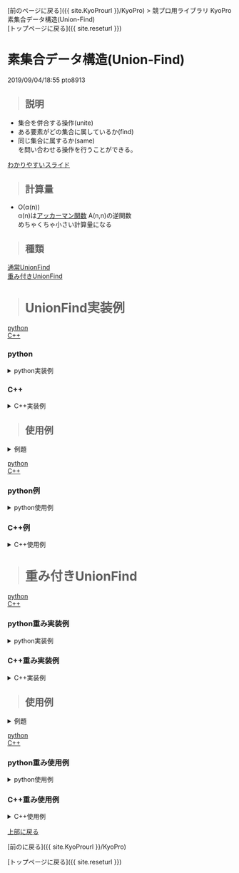 [前のページに戻る]({{ site.KyoProurl }}/KyoPro) > 競プロ用ライブラリ KyoPro 素集合データ構造(Union-Find)<br>
[トップページに戻る]({{ site.reseturl }})<br>

# 素集合データ構造(Union-Find)

2019/09/04/18:55 pto8913

> ## 説明

* 集合を併合する操作(unite) <br>
* ある要素がどの集合に属しているか(find) <br>
* 同じ集合に属するか(same) <br>
を問い合わせる操作を行うことができる。<br>

[わかりやすいスライド](slideshare.net/chokudai/union-find-49066733)

> ## 計算量

* O(α(n)) <br>
α(n)は[アッカーマン関数](https://mathtrain.jp/ackermann) A(n,n)の逆関数 <br>
めちゃくちゃ小さい計算量になる

> ## 種類

[通常UnionFind](#通常UnionFind) <br>
[重み付きUnionFind](#重み付きUnionFind) <br>

> # UnionFind実装例

<!---------------------- UnionFind実装例 --------------------->

[python](#python)<br>
[C++](#C++)<br>

### python

<details>
  <summary> python実装例 </summary>

  ```python
  class UnionFind:
    def __init__(self, n):
      self.tree = [-1] * n
    
    # xとyの属する集合を併合
    def unite(self, a, b):
      a = self.root(a)
      b = self.root(b)
      if(a == b):
        return
      self.tree[b] = a
    
    # 木の根を求める
    def root(self, a):
      if(self.tree[a] < 0):
        return a
      else:
        self.tree[a] = self.root(self.tree[a])
        return self.tree[a]

    # xとyが同じ集合に属するか否か
    def same(self, a, b):
      return self.root(a) == self.root(b)
  ```
</details>

### C++

<details>
  <summary> C++実装例 </summary>

  ```cpp
  struct UnionFind {
    std::vector<int> tree;

    UnionFind(int size) : tree(size, -1) {};

    bool unite(int a, int b) {
      a = root(a);
      b = root(b);
      if (a == b) return false;
      tree[b] = a;
      return true;
    }

    int root(int a) {
      if (tree[a] < 0) return a;
      return tree[a] = root(tree[a]);
    }

    bool same(int a, int b) {
      return root(a) == root(b);
    }
  };
  ```
</details>

<!---------------------- UnionFind使用例 --------------------->
> ## 使用例

<details>
  <summary> 例題 </summary>

  * [ATC 001 B-Union Find](https://atcoder.jp/contests/atc001/tasks/unionfind_a)<br>
  * [ABC 049 D-連結](https://atcoder.jp/contests/abc049/tasks/arc065_b)<br>
  * [ARC 097 D-Equals](https://atcoder.jp/contests/arc097/tasks/arc097_b)<br>
  * [ARC 036 D-偶数メートル](https://atcoder.jp/contests/arc036/tasks/arc036_d)<br>
  * [JOI 2011 本選 E-JOI国お祭り事情](https://atcoder.jp/contests/joi2012ho/tasks/joi2012ho5)<br>
</details>

[python](#python例) <br>
[C++](#C++例) <br>

### python例

<details>
  <summary> python使用例 </summary>

  ```python
  class UnionFind:
    # 省略

  import sys

  stdin = sys.stdin
  na = lambda: map(int, stdin.readline().split())
  ns = lambda: stdin.readline().rstrip()
  ni = lambda: int(ns())

  def main():
    n, q = na()

    uf = UnionFind(n)

    ans = ["No", "Yes"]
    for _ in range(q):
      p, a, b = na()
      if p == 0:
        uf.unite(a, b)
      else:
        print(ans[uf.same(a, b)])

  main()
  ```
</details>

### C++例

<details>
  <summary> C++使用例 </summary>

  ```cpp
  #include <iostream>
  #include <vector>

  using namespace std;

  struct UnionFind {
    // 省略
  };

  int main() {
    int n, q;
    cin >> n >> q;

    UnionFind uf(n);
    for(int i = 0; i < q; ++i) {
      int p, a, b;
      cin >> p >> a >> b;
      if (p == 0) {
        uf.unite(a, b);
      } else {
        if (uf.same(a, b)) {
          cout << "Yes" << endl;
        } else {
          cout << "No" << endl;
        }
      }
    }
  }
  ```
</details>

> # 重み付きUnionFind

<!---------------------- 重み付きUnionFind実装例 --------------------->

[python](#python重み実装例) <br>
[C++](#C++重み実装例) <br>

### python重み実装例

<details>
  <summary> python実装例 </summary>

  ```python
  class WeightUnionFind:
    def __init__(self, n):
      self.tree = [-1] * n
      self.rank = [0] * n
      self.diff_weight = [0] * n
    
    def unite(self, a, b, w):
      w += self.weight(a)
      w -= self.weight(b)
      a = self.root(a)
      b = self.root(b)
      if a == b:
        return
      if self.rank[a] < self.rank[b]:
        a, b = b, a
        w *= -1
      if self.rank[a] == self.rank[b]:
        self.rank[a] += 1
      self.tree[b] = a
      self.diff_weight[b] = w
      
    def root(self, a):
      if(self.tree[a] < 0):
        return a
      else:
        res = self.root(self.tree[a])
        self.diff_weight[a] += self.diff_weight[self.tree[a]]
        self.tree[a] = res
        return self.tree[a]

    def same(self, a, b):
      return self.root(a) == self.root(b)

    def weight(self, a):
      self.root(a)
      return self.diff_weight[a]

    def diff(self, a, b):
      return self.weight(b) - self.weight(a)
  ```
</details>

### C++重み実装例

<details>
  <summary> C++実装例 </summary>

  ```cpp
  template<class T>
  struct WeightUnionFind {
    vector<int> tree;
    vector<int> rank;
    vector<T> diff_weight;

    WeightUnionFind (int size) : tree(size, -1), rank(size, 0), diff_weight(size, 0) {} ;

    int root(int a) {
      if (tree[a] < 0) return a;
      int res = root(tree[a]);
      diff_weight[a] += diff_weight[tree[a]];
      return tree[a] = res;
    }

    bool same(int a, int b) {
      return root(a) == root(b);
    }

    bool unite(int a, int b, T w) {
      w += weight(a); w -= weight(b);
      a = root(a); b = root(b);
      if (a == b) return false;
      if (rank[a] < rank[b]) {
        swap(a, b);
        w *= -1;
      }
      if (rank[a] == rank[b]) ++rank[a];
      tree[b] = a;
      diff_weight[b] = w;
      return true;
    }

    T weight(int a) {
      root(a);
      return diff_weight[a];
    }

    T diff(int a, int b) {
      return weight(b) - weight(a);
    }
  };
  ```
</details>

<!---------------------- 重み付きUnionFind使用例 --------------------->

> ## 使用例

<details>
  <summary> 例題 </summary>

  * [AOJ WeightUnionFind](http://judge.u-aizu.ac.jp/onlinejudge/description.jsp?id=DSL_1_B)<br>
  * [ABC087 D-People on a line](https://beta.atcoder.jp/contests/abc087/tasks/arc090_b)<br>
  * [AOJ 1330 Never Wait for Weights](http://judge.u-aizu.ac.jp/onlinejudge/description.jsp?id=1330)<br>
  * [AOJ 2207 無矛盾な単位系](http://judge.u-aizu.ac.jp/onlinejudge/description.jsp?id=2207)<br>
  * [AOJ 2427 細長いところ](http://judge.u-aizu.ac.jp/onlinejudge/description.jsp?id=2427)<br>

</details>

[python](#python重み使用例) <br>
[C++](#C++重み使用例) <br>

### python重み使用例

<details>
  <summary> python使用例 </summary>

  ```python
  class WeightUnionFind:
    # 省略

  import sys

  stdin = sys.stdin
  na = lambda: map(int, stdin.readline().split())
  ns = lambda: stdin.readline().rstrip()
  ni = lambda: int(ns())

  def main():
    n, m = na()
    wuf = WeightUnionFind(n)
    for _ in range(m):
      t = list(na())
      a, b, c = t[0], t[1], t[2]
      if a == 0:
        d = t[3]
        wuf.unite(b, c, d)
      else:
        if wuf.same(b, c):
          print(wuf.diff(b, c))
        else:
          print("?")

  main()
  ```
</details>

### C++重み使用例

<details>
  <summary> C++使用例 </summary>

  ```cpp
  #include <iostream>
  #include <vector>

  using namespace std;

  template<class T>
  struct WeightUnionFind {
    // 省略
  };

  #define rep(i, a, n) for(int i = a; i < (n); ++i)

  int main(){
    int n, m;
    cin >> n >> m;
    
    WeightUnionFind<int> wuf(n);
    rep(i, 0, m) {
      int a, b, c, d;
      cin >> a >> b >> c;
      if (a == 0) {
        cin >> d;
        wuf.unite(b, c, d);
      } else {
        if (wuf.same(b, c)) {
          cout << wuf.diff(b, c) << endl;
        } else {
          cout << "?" << endl;
        }
      }
    }
  }
  ```
</details>

[上部に戻る](#Union-Find)

[前のに戻る]({{ site.KyoProurl }}/KyoPro)<br>

[トップページに戻る]({{ site.reseturl }})<br>